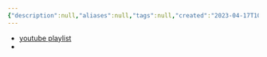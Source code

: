 ```yaml
---
{"description":null,"aliases":null,"tags":null,"created":"2023-04-17T10:30:06","updated":"2023-07-15T21:33:04","title":"Introduction to Yew.rs Cource","dg-publish":true,"permalink":"/docs/Introduction to Yew.rs Cource/","dgPassFrontmatter":true}
---
```


- [youtube playlist](https://www.youtube.com/playlist?list=PLrmY5pVcnuE_R5qJ0o30eGw77bWmnrUtL)
- 
